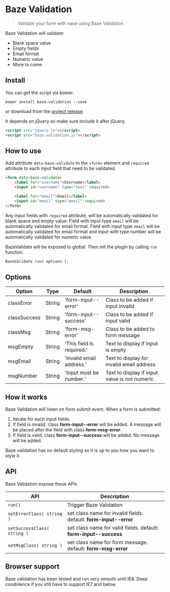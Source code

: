 # Baze Validation


> Validate your form with ease using Baze Validation

Baze Validation will validate:
* Blank space value
* Empty fields
* Email format
* Numeric value
* More to come

## Install

You can get the script via bower.
```
bower install baze-validation --save
```
or download from the [project release](https://github.com/ImBobby/Baze-Validation/releases).

It depends on jQuery so make sure include it after jQuery.

```HTML
<script src="jquery.js"></script>
<script src="baze.validation.js"></script>
```

## How to use

Add attribute `data-baze-validate` to the `<form>` element and `required` attribute to each input field that need to be validated.

```HTML
<form data-baze-validate>
    <label for="username">Username</label>
    <input id="username" type="text" required>

    <label for="email">Email</label>
    <input id="email" type="email" required>
</form>
```

Any input fields with `required` attribute, will be automatically validated for blank space and empty value. Field with input type `email` will be automatically validated for email format. Field with input type `email` will be automatically validated for email format and input with type number will be automatically validated for numeric value.

BazeValidate will be exposed to global. Then init the plugin by calling `run` function.

```Javascript
BazeValidate.run( options );
```

## Options

| Option  | Type  | Default  | Description  |
|---|---|---|---|
| classError  | String  | 'form-input--error'  | Class to be added if input invalid  |
| classSuccess  | String  | 'form-input--success'  | Class to be added if input valid  |
| classMsg  | String  | 'form-msg-error'  | Class to be added to form message  |
| msgEmpty  | String  | 'This field is required.'  | Text to display if input is empty  |
| msgEmail  | String  | 'Invalid email address.'  | Text to display for invalid email address  |
| msgNumber  | String  | 'Input must be number.'  | Text to display if input value is not numeric  |

## How it works

Baze Validation will listen on form submit event. When a form is submitted:

1. Iterate for each input fields.
2. If field is invalid, class **form-input--error** will be added. A message will be placed after the field with class **form-msg-error**.
3. If field is valid, class **form-input--success** will be added. No message will be added.

Baze validation has no default styling so it is up to you how you want to style it.

## API

Baze Validation expose these APIs

| API   | Description  |
|---|---|
| `run()`  | Trigger Baze Validation  |
| `setErrorClass( string )`  | set class name for invalid fields. default: **form-input--error**   |
| `setSuccessClass( string )`  | set class name for valid fields. default: **form-input--success**   |
| `setMsgClass( string )`  | set class name for form message. default: **form-msg-error**   |


## Browser support

Baze validation has been tested and run very smooth until IE8. Deep condolence if you still have to support IE7 and below.
